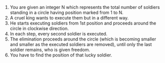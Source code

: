 1. You are given an integer N which represents the total number of soldiers standing in a circle 
     having position marked from 1 to N.
2. A cruel king wants to execute them but in a different way.
3. He starts executing soldiers from 1st position and proceeds around the circle in clockwise 
     direction.
4. In each step, every second soldier is executed.
5. The elimination proceeds around the circle (which is becoming smaller and smaller as the 
     executed soldiers are removed), until only the last soldier remains, who is given freedom.
6. You have to find the position of that lucky soldier.

